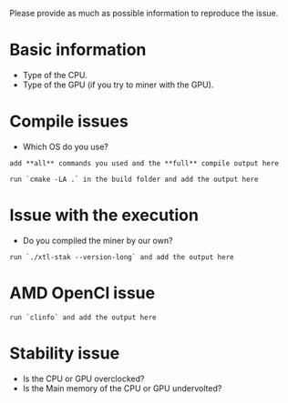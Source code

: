 Please provide as much as possible information to reproduce the issue.

# Basic information
  - Type of the CPU.
  - Type of the GPU (if you try to miner with the GPU).

# Compile issues
  - Which OS do you use?
  ```
  add **all** commands you used and the **full** compile output here
  ```
  ```
  run `cmake -LA .` in the build folder and add the output here
  ```

# Issue with the execution
  - Do you compiled the miner by our own?
  ```
  run `./xtl-stak --version-long` and add the output here
  ```

# AMD OpenCl issue

  ```
  run `clinfo` and add the output here
  ```

# Stability issue
  - Is the CPU or GPU overclocked?
  - Is the Main memory of the CPU or GPU undervolted?
